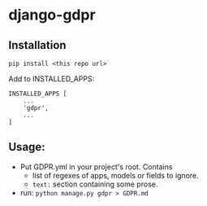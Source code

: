 # django-gdpr

## Installation

```
pip install <this repo url>
```

Add to INSTALLED_APPS:

```!python
INSTALLED_APPS [
    ...
    'gdpr',
    ...
]
```

## Usage:

- Put GDPR.yml in your project's root. Contains 
    - list of regexes of apps, models or fields to ignore.
    - `text:` section containing some prose.
- run: `python manage.py gdpr > GDPR.md`

